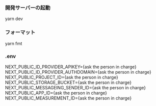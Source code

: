 ### 開発サーバーの起動
yarn dev

### フォーマット
yarn fmt

### .env
NEXT_PUBLIC_ID_PROVIDER_APIKEY={ask the person in charge}
NEXT_PUBLIC_ID_PROVIDER_AUTHDOMAIN={ask the person in charge}
NEXT_PUBLIC_PROJECT_ID={ask the person in charge}
NEXT_PUBLIC_STORAGE_BUCKET={ask the person in charge}
NEXT_PUBLIC_MESSAGEING_SENDER_ID={ask the person in charge}
NEXT_PUBLIC_APP_ID={ask the person in charge}
NEXT_PUBLIC_MEASUREMENT_ID={ask the person in charge}
